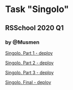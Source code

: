 # Task "Singolo"

## RSSchool 2020 Q1

### by @Musmen

[Singolo. Part 1 - deploy](https://musmen.github.io/singolo/singolo1.html)

[Singolo. Part 2 - deploy](https://musmen.github.io/singolo/singolo2.html)

[Singolo. Part 3 - deploy](https://musmen.github.io/singolo/singolo3.html)

[Singolo. Final - deploy](https://musmen.github.io/singolo/singolo.html)